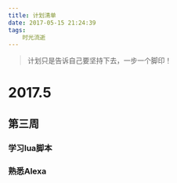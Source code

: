```yaml
---
title: 计划清单
date: 2017-05-15 21:24:39
tags:
	时光流逝
---
```


> 计划只是告诉自己要坚持下去，一步一个脚印！

# 2017.5
## 第三周 
### 学习lua脚本
### 熟悉Alexa

